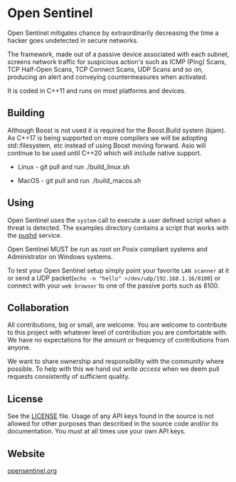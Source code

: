 # Open Sentinel

Open Sentinel mitigates chance by extraordinarily decreasing the time a hacker goes undetected in secure networks.

The framework, made out of a passive device associated with each subnet, screens network traffic for suspicious action's such as ICMP (Ping) Scans, TCP Half-Open Scans, TCP Connect Scans, UDP Scans and so on, producing an alert and conveying countermeasures when activated.

It is coded in C++11 and runs on most platforms and devices.

## Building

Although Boost is not used it is required for the Boost.Build system (bjam). As C++17 is being supported on more compilers we will be adopting std::filesystem, etc instead of using Boost moving forward. Asio will continue to be used until C++20 which will include native support.

 * Linux - git pull and run ./build_linux.sh

 * MacOS - git pull and run ./build_macos.sh

## Using

Open Sentinel uses the `system` call to execute a user defined script when a threat is detected. The examples directory contains a script that works with the [pushd](https://pushed.co) service.

Open Sentinel MUST be run as root on Posix compliant systems and Administrator on Windows systems.

To test your Open Sentinel setup simply point your favorite `LAN scanner` at it or send a UDP packet(`echo -n "hello" >/dev/udp/192.168.1.16/8100`) or connect with your `web browser` to one of the passive ports such as 8100.

## Collaboration

All contributions, big or small, are welcome. You are welcome to contribute to this project with whatever level of contribution you are comfortable with. We have no expectations for the amount or frequency of contributions from anyone.

We want to share ownership and responsibility with the community where possible. To help with this we hand out *write access* when we deem pull requests consistently of sufficient quality.

## License

See the [LICENSE](LICENSE) file. Usage of any API keys found in the source is not allowed for other purposes than described in the source code and/or its documentation. You must at all times use your own API keys.

## Website

[opensentinel.org](http://opensentinel.org)



